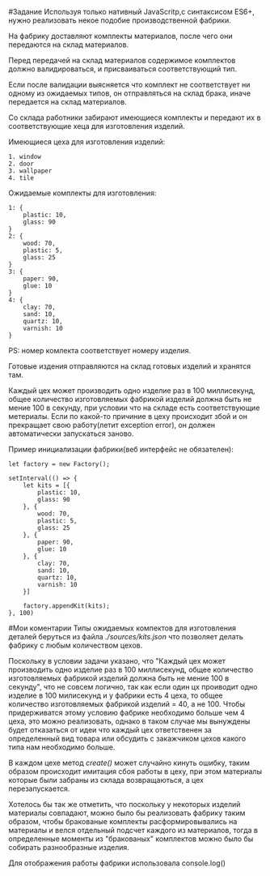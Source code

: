 #Задание
Используя только нативный JavaScritp,с синтаксисом ES6+, нужно реализовать некое подобие производственной фабрики.

На фабрику доставляют комплекты материалов, после чего они передаются на склад материалов.

Перед передачей на склад материалов содержимое комплектов должно валидироваться, и присваиваться соответствующий тип. 

Если после валидации выясняется что комплект не соответствует ни одному из ожидаемых типов, он отправляться на склад брака, иначе передается на склад материалов.

Со склада работники забирают имеющиеся комплекты и передают их в соответствующие хеца для изготовления изделий.

Имеющиеся цеха для изготовления изделий:
	
	1. window
	2. door
	3. wallpaper
	4. tile

Ожидаемые комплекты для изготовления:
	
	1: {
		plastic: 10,
		glass: 90
	}
	2: {
		wood: 70,
		plastic: 5,
		glass: 25
	}
	3: {
		paper: 90,
		glue: 10
	}
	4: {
		clay: 70,
		sand: 10,
		quartz: 10,
		varnish: 10
	}
PS: номер комлекта соответствует номеру изделия.

Готовые издения отправляются на склад готовых изделий и хранятся там.

Каждый цех может производить одно изделие раз в 100 миллисекунд, общее количество изготовляемых фабрикой изделий должна быть не мение 100 в секунду, при условии что на складе есть соответствующие метериалы.
Если по какой-то причиние в цеху происходит збой и он прекращает свою работу(летит exception error), он должен автоматически запускаться заново.

Пример инициализации фабрики(веб интерфейс не обязателен):

    let factory = new Factory();

    setInterval(() => {
        let kits = [{
            plastic: 10,
            glass: 90
        }, {
            wood: 70,
            plastic: 5,
            glass: 25
        }, {
            paper: 90,
            glue: 10
        }, {
            clay: 70,
            sand: 10,
            quartz: 10,
            varnish: 10
        }]

        factory.appendKit(kits);
    }, 100)


#Мои коментарии
Типы ожидаемых компектов для изготовления деталей беруться из файла *./sources/kits.json* что позволяет делать фабрику с любым количеством цехов.

Поскольку в условии задачи указано, что "Каждый цех может производить одно изделие раз в 100 миллисекунд, общее количество изготовляемых фабрикой изделий должна быть не мение 100 в секунду", что не совсем логично, так как если один цх проиводит одно изделие в 100 милисекунд и у фабрики есть 4 цеха, то общее количество изготовляемых фабрикой изделий = 40, а не 100. Чтобы придерживатся этому условию фабрике необходимо больше чем 4 цеха, это можно реализовать, однако в таком случае мы вынуждены будет отказаться от идеи что каждый цех ответственен за определенный вид товара или обсудить с закажчиком цехов какого типа нам необходимо больше.

В каждом цехе метод *create()* может случайно кинуть ошибку, таким образом происходит имитация сбоя работы в цеху, при этом материалы которые были забраны из склада возвращаються, а цех перезапускается.

Хотелось бы так же отметить, что поскольку у некоторых изделий материалы совпадают, можно было бы реализовать фабрику таким образом, чтобы бракованые комплекты расформировывались на материалы и велся отдельный подсчет каждого из материалов, тогда в определенные моменты из "бракованых" комплектов можно было бы собирать разнообразные изделия.

Для отображения работы фабрики использовала console.log()